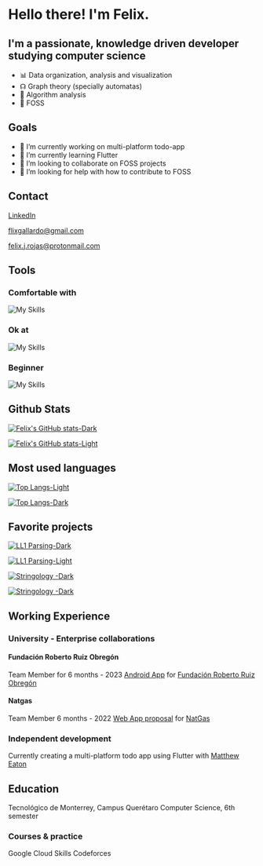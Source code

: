 # Hello there! I'm Felix.

## I'm a passionate, knowledge driven developer studying computer science
- 📊 Data organization, analysis and visualization
- ☊  Graph theory (specially automatas)
- 📐 Algorithm analysis
- 🐧 FOSS

## Goals
- 🔭 I’m currently working on multi-platform todo-app
- 🌱 I’m currently learning Flutter
- 👯 I’m looking to collaborate on FOSS projects
- 🤔 I’m looking for help with how to contribute to FOSS

## Contact
[LinkedIn](https://www.linkedin.com/in/f%C3%A9lix-javier-rojas-gallardo-928631290/)

flixgallardo@gmail.com

felix.j.rojas@protonmail.com


## Tools 

### Comfortable with

![My Skills](https://skillicons.dev/icons?i=py,git,github,idea,cpp,latex,md,anaconda,ubuntu,vscode&)

### Ok at

![My Skills](https://skillicons.dev/icons?i=js,mongo,mysql,html,rust,nodejs,flutter,androidstudio,kotlin,bash,debian)


### Beginner

![My Skills](https://skillicons.dev/icons?i=linux,css,figma,cs,gcp,express,sass,matlab)


## Github Stats

[![Felix's GitHub stats-Dark](https://github-readme-stats.vercel.app/api?username=felix-rojas&show_icons=true&theme=tokyonight#gh-dark-mode-only)](https://github.com/anuraghazra/github-readme-stats#gh-dark-mode-only)

[![Felix's GitHub stats-Light](https://github-readme-stats.vercel.app/api?username=felix-rojas&show_icons=true&theme=catpuccin_latte#gh-light-mode-only)](https://github.com/anuraghazra/github-readme-stats#gh-light-mode-only)

## Most used languages

[![Top Langs-Light](https://github-readme-stats.vercel.app/api/top-langs/?username=felix-rojas&layout=donut&theme=catpuccin_latte#gh-light-mode-only)](https://github.com/anuraghazra/github-readme-stats#gh-light-mode-only)

[![Top Langs-Dark](https://github-readme-stats.vercel.app/api/top-langs/?username=felix-rojas&layout=donut&theme=tokyonight#gh-dark-mode-only)](https://github.com/anuraghazra/github-readme-stats#gh-dark-mode-only)

## Favorite projects

[![LL1 Parsing-Dark](https://github-readme-stats.vercel.app/api/pin/?username=felix-rojas&repo=Ev2JavaParser&layout=donut&theme=tokyonight#gh-dark-mode-only)](https://github.com/anuraghazra/github-readme-stats#gh-dark-mode-only)

[![LL1 Parsing-Light](https://github-readme-stats.vercel.app/api/pin/?username=felix-rojas&repo=Ev2JavaParser&layout=donut&theme=tokyonight#gh-light-mode-only)](https://github.com/anuraghazra/github-readme-stats#gh-light-mode-only)

[![Stringology -Dark](https://github-readme-stats.vercel.app/api/pin/?username=felix-rojas&repo=AI1_Actividad_Integradora_1&layout=donut&theme=tokyonight#gh-dark-mode-only)](https://github.com/anuraghazra/github-readme-stats#gh-dark-mode-only)

[![Stringology -Dark](https://github-readme-stats.vercel.app/api/pin/?username=felix-rojas&repo=AI1_Actividad_Integradora_1&layout=donut&theme=tokyonight#gh-light-mode-only)](https://github.com/anuraghazra/github-readme-stats#gh-light-mode-only)

## Working Experience

### University - Enterprise collaborations

#### Fundación Roberto Ruiz Obregón
Team Member for 6 months - 2023
[Android App](https://play.google.com/store/apps/details?id=com.fundacionrobertoruiz.kotlin.robertoruizapp&hl=es_MX&gl=US) for [Fundación Roberto Ruiz Obregón](https://frroac.com/)

#### Natgas
Team Member 6 months - 2022
[Web App proposal](https://github.com/alanrazop/StarSystems) for [NatGas](https://www.natgas.com.mx/)

### Independent development
Currently creating a multi-platform todo app using Flutter with [Matthew Eaton](https://matt200346.github.io/)

## Education
Tecnológico de Monterrey, Campus Querétaro
Computer Science, 6th semester

### Courses & practice
Google Cloud Skills
Codeforces
